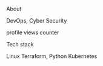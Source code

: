 About

DevOps, Cyber Security

profile views counter

Tech stack

Linux
Terraform, Python
Kubernetes
